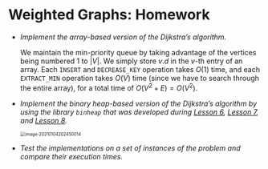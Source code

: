 # Weighted Graphs: Homework

- *Implement the array-based version of the Dijkstra’s algorithm.*

  We maintain the min-priority queue by taking advantage of the vertices being numbered $1$ to $|V|$. We simply store $v.d$ in the $v$-th entry of an array. Each $\texttt{INSERT}$ and $\texttt{DECREASE_KEY}$ operation takes $O(1)$ time, and each $\texttt{EXTRACT_MIN}$ operation takes $O(V)$ time (since we have to search through the entire array), for a total time of $O(V^2 + E) = O(V^2)$.

- *Implement the binary heap-based version of the Dijkstra’s algorithm by using the library `binheap` that was developed during [Lesson 6](https://www.youtube.com/watch?v=TyHUQ1nn8WM), [Lesson 7](https://www.youtube.com/watch?v=lWFAPkgZ_7Q), and [Lesson 8](https://www.youtube.com/watch?v=4BnGCXzkFbo).*

  <img src=".images/homework_04_SOLVED/image-20210104202450014.png" alt="image-20210104202450014" style="zoom:60%;" />

- *Test the implementations on a set of instances of the problem and compare their execution times.*
